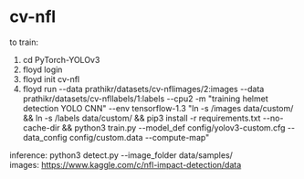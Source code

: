 # cv-nfl

to train:
1. cd PyTorch-YOLOv3
2. floyd login
3. floyd init cv-nfl
4. floyd run --data prathikr/datasets/cv-nflimages/2:images --data prathikr/datasets/cv-nfllabels/1:labels --cpu2 -m "training helmet detection YOLO CNN" --env tensorflow-1.3 "ln -s /images data/custom/ && ln -s /labels data/custom/ && pip3 install -r requirements.txt --no-cache-dir && python3 train.py --model_def config/yolov3-custom.cfg --data_config config/custom.data --compute-map"

inference: python3 detect.py --image_folder data/samples/ <br>
images: https://www.kaggle.com/c/nfl-impact-detection/data
